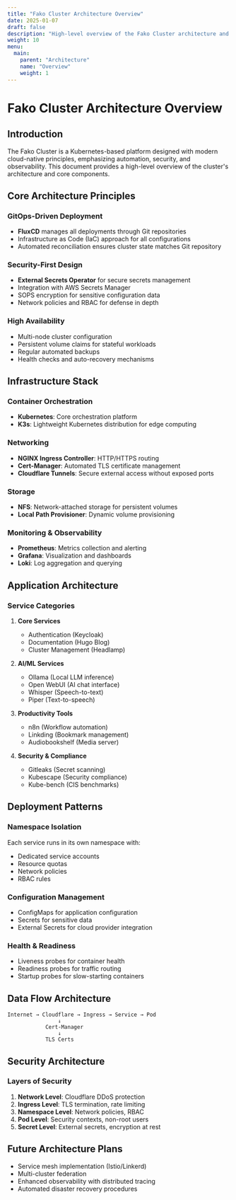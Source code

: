 ```yaml
---
title: "Fako Cluster Architecture Overview"
date: 2025-01-07
draft: false
description: "High-level overview of the Fako Cluster architecture and core components"
weight: 10
menu:
  main:
    parent: "Architecture"
    name: "Overview"
    weight: 1
---
```


# Fako Cluster Architecture Overview

## Introduction

The Fako Cluster is a Kubernetes-based platform designed with modern cloud-native principles, emphasizing automation, security, and observability. This document provides a high-level overview of the cluster's architecture and core components.

## Core Architecture Principles

### GitOps-Driven Deployment
- **FluxCD** manages all deployments through Git repositories
- Infrastructure as Code (IaC) approach for all configurations
- Automated reconciliation ensures cluster state matches Git repository

### Security-First Design
- **External Secrets Operator** for secure secrets management
- Integration with AWS Secrets Manager
- SOPS encryption for sensitive configuration data
- Network policies and RBAC for defense in depth

### High Availability
- Multi-node cluster configuration
- Persistent volume claims for stateful workloads
- Regular automated backups
- Health checks and auto-recovery mechanisms

## Infrastructure Stack

### Container Orchestration
- **Kubernetes**: Core orchestration platform
- **K3s**: Lightweight Kubernetes distribution for edge computing

### Networking
- **NGINX Ingress Controller**: HTTP/HTTPS routing
- **Cert-Manager**: Automated TLS certificate management
- **Cloudflare Tunnels**: Secure external access without exposed ports

### Storage
- **NFS**: Network-attached storage for persistent volumes
- **Local Path Provisioner**: Dynamic volume provisioning

### Monitoring & Observability
- **Prometheus**: Metrics collection and alerting
- **Grafana**: Visualization and dashboards
- **Loki**: Log aggregation and querying

## Application Architecture

### Service Categories

1. **Core Services**
   - Authentication (Keycloak)
   - Documentation (Hugo Blog)
   - Cluster Management (Headlamp)

2. **AI/ML Services**
   - Ollama (Local LLM inference)
   - Open WebUI (AI chat interface)
   - Whisper (Speech-to-text)
   - Piper (Text-to-speech)

3. **Productivity Tools**
   - n8n (Workflow automation)
   - Linkding (Bookmark management)
   - Audiobookshelf (Media server)

4. **Security & Compliance**
   - Gitleaks (Secret scanning)
   - Kubescape (Security compliance)
   - Kube-bench (CIS benchmarks)

## Deployment Patterns

### Namespace Isolation
Each service runs in its own namespace with:
- Dedicated service accounts
- Resource quotas
- Network policies
- RBAC rules

### Configuration Management
- ConfigMaps for application configuration
- Secrets for sensitive data
- External Secrets for cloud provider integration

### Health & Readiness
- Liveness probes for container health
- Readiness probes for traffic routing
- Startup probes for slow-starting containers

## Data Flow Architecture

```
Internet → Cloudflare → Ingress → Service → Pod
                ↓
            Cert-Manager
                ↓
            TLS Certs
```

## Security Architecture

### Layers of Security
1. **Network Level**: Cloudflare DDoS protection
2. **Ingress Level**: TLS termination, rate limiting
3. **Namespace Level**: Network policies, RBAC
4. **Pod Level**: Security contexts, non-root users
5. **Secret Level**: External secrets, encryption at rest

## Future Architecture Plans

- Service mesh implementation (Istio/Linkerd)
- Multi-cluster federation
- Enhanced observability with distributed tracing
- Automated disaster recovery procedures
